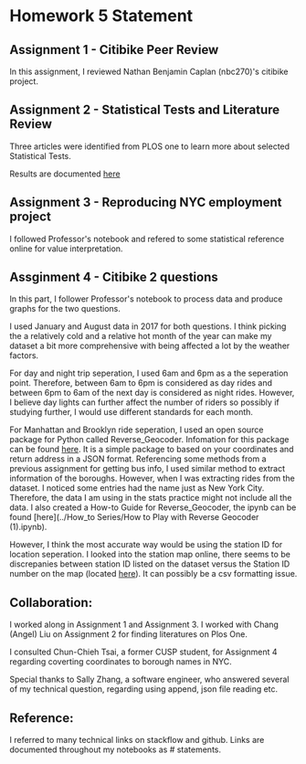# Homework 5 Statement
## Assignment 1 - Citibike Peer Review
In this assignment, I reviewed Nathan Benjamin Caplan (nbc270)'s citibike project. 

## Assignment 2 - Statistical Tests and Literature Review
Three articles were identified from PLOS one to learn more about selected Statistical Tests. 

Results are documented [here](../HW5_sz2404/HW5_sz2404_Part_2_README.md)

## Assignment 3 - Reproducing NYC employment project

I followed Professor's notebook and refered to some statistical reference online for value interpretation. 

## Assginment 4 - Citibike 2 questions

In this part, I follower Professor's notebook to process data and produce graphs for the two questions. 

I used January and August data in 2017 for both questions. I think picking the a relatively cold and a relative hot month of the year can make my dataset a bit more comprehensive with being affected a lot by the weather factors. 

For day and night trip seperation, I used 6am and 6pm as a the seperation point. Therefore, between 6am to 6pm is considered as day rides and between 6pm to 6am of the next day is considered as night rides. However, I believe day lights can further affect the number of riders so possibly if studying further, I would use different standards for each month. 

For Manhattan and Brooklyn ride seperation, I used an open source package for Python called Reverse_Geocoder. Infomation for this package can be found [here](https://github.com/thampiman/reverse-geocoder). It is a simple package to based on your coordinates and return address in a JSON format. Referencing some methods from a previous assignment for getting bus info, I used similar method to extract information of the boroughs. However, when I was extracting rides from the dataset. I noticed some entries had the name just as New York City. Therefore, the data I am using in the stats practice might not include all the data. I also created a How-to Guide for Reverse_Geocoder, the ipynb can be found [here](../How_to Series/How to Play with Reverse Geocoder (1).ipynb). 

However, I think the most accurate way would be using the station ID for location seperation. I looked into the station map online, there seems to be discrepanies between station ID listed on the dataset versus the Station ID number on the map (located [here](https://member.citibikenyc.com/map/)). It can possibly be a csv formatting issue. 

## Collaboration:
I worked along in Assignment 1 and Assignment 3. 
I worked with Chang (Angel) Liu on Assignment 2 for finding literatures on Plos One. 

I consulted Chun-Chieh Tsai, a former CUSP student, for Assignment 4 regarding coverting coordinates to borough names in NYC. 

Special thanks to Sally Zhang, a software engineer, who answered several of my technical question, regarding using append, json file reading etc. 

## Reference:
I referred to many technical links on stackflow and github. Links are documented throughout my notebooks as # statements. 
